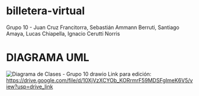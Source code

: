 ﻿# billetera-virtual
 Grupo 10 - Juan Cruz Francitorra, Sebastián Ammann Berruti, Santiago Amaya, Lucas Chiapella, Ignacio Cerutti Norris

# DIAGRAMA UML
![Diagrama de Clases - Grupo 10 drawio](https://github.com/user-attachments/assets/b9298b49-64c3-40d0-9e1b-39a540eb168c)
Link para edición: https://drive.google.com/file/d/10XjVzXCYOb_KORrmrF59MDSFgImeK6V5/view?usp=drive_link
